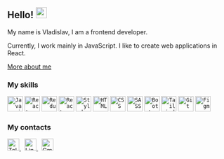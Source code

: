 ## Hello! <img src="https://media.giphy.com/media/hvRJCLFzcasrR4ia7z/giphy.gif" width="25px">

My name is Vladislav, I am a frontend developer.

Currently, I work mainly in JavaScript.
I like to create web applications in React.

<a href="https://my-portfolio-vladosdc.vercel.app/">More about me<a/>


### My skills

<code><img height="35" alt="Javascript" src="https://cdn.iconscout.com/icon/free/png-512/javascript-2752148-2284965.png"></code>
<code><img height="35" alt="React" src="https://cdn.iconscout.com/icon/free/png-512/free-react-4-1175110.png?f=avif&w=256"></code>
<code><img height="35" alt="Redux" src="https://cdn.iconscout.com/icon/free/png-512/free-redux-283024.png?f=avif&w=256"></code>
<code><img height="35" alt="React Bootstrap" src="https://crowdcast-prod.imgix.net/-KHhIzuATU2K4OVPd2sP/event-cover-5388?w=800"></code>
<code><img height="35" alt="Styled Components" src="https://raw.githubusercontent.com/styled-components/brand/master/styled-components.png"></code>
<code><img height="35" alt="HTML" src="https://cdn.iconscout.com/icon/free/png-512/free-html5-40-1175193.png?f=avif&w=256"></code>
<code><img height="35" alt="CSS" src="https://upload.wikimedia.org/wikipedia/commons/thumb/6/62/CSS3_logo.svg/800px-CSS3_logo.svg.png"></code>
<code><img height="35" alt="SASS" src="https://upload.wikimedia.org/wikipedia/commons/thumb/9/96/Sass_Logo_Color.svg/1280px-Sass_Logo_Color.svg.png"></code>
<code><img height="35" alt="Bootstrap" src="https://www.drupal.org/files/project-images/bootstrap5.jpeg"></code>
<code><img height="35" alt="Tailwind CSS" src="https://avatars.githubusercontent.com/u/67109815?s=280&v=4"></code>
<code><img height="35" alt="Git" src="https://git-scm.com/images/logos/downloads/Git-Icon-1788C.png"></code>
<code><img height="35" alt="Figma" src="https://upload.wikimedia.org/wikipedia/commons/a/ad/Figma-1-logo.png"></code>



### My contacts

<a href="https://t.me/vladosdc">
  <img alt="Telegram" width="27px" src="https://upload.wikimedia.org/wikipedia/commons/thumb/8/83/Telegram_2019_Logo.svg/1920px-Telegram_2019_Logo.svg.png" />
</a>
&nbsp;
<a href="https://www.linkedin.com/in/vladosdc/">
  <img alt="LinkedIn" width="27px" src="https://upload.wikimedia.org/wikipedia/commons/thumb/c/ca/LinkedIn_logo_initials.png/800px-LinkedIn_logo_initials.png" />
</a>
&nbsp;
<a href="mailto:vl092006@gmail.com">
  <img alt="Gmail" width="27px" src="https://upload.wikimedia.org/wikipedia/commons/thumb/7/7e/Gmail_icon_%282020%29.svg/107px-Gmail_icon_%282020%29.svg.png" />
</a>


